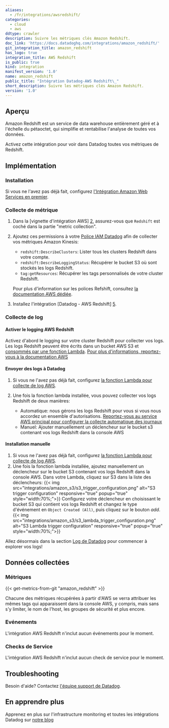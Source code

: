 ```yaml
---
aliases:
  - /fr/integrations/awsredshift/
categories:
  - cloud
  - aws
ddtype: crawler
description: Suivre les métriques clés Amazon Redshift.
doc_link: 'https://docs.datadoghq.com/integrations/amazon_redshift/'
git_integration_title: amazon_redshift
has_logo: true
integration_title: AWS Redshift
is_public: true
kind: integration
manifest_version: '1.0'
name: amazon_redshift
public_title: "Intégration Datadog-AWS Redshift\_"
short_description: Suivre les métriques clés Amazon Redshift.
version: '1.0'
---
```

## Aperçu

Amazon Redshift est un service de data warehouse entièrement géré et à l'échelle du pétaoctet, qui simplifie et rentabilise l'analyse de toutes vos données.

Activez cette intégration pour voir dans Datadog toutes vos métriques de Redshift.

## Implémentation
### Installation

Si vous ne l'avez pas déjà fait, configurez [l'Intégration Amazon Web Services en premier][1].

### Collecte de métrique

1. Dans la [vignette d'intégration AWS] [2], assurez-vous que `Redshift` est coché dans la partie "metric collection".

2. Ajoutez ces permissions à votre [Police IAM Datadog][3] afin de collecter vos métriques Amazon Kinesis:

    * `redshift:DescribeClusters`: Lister tous les clusters Redshift dans votre compte.
    * `redshift:DescribeLoggingStatus`: Récupérer le bucket S3 où sont stockés les logs Redshift.
    * `tag:getResources`: Récupérer les tags personnalisés de votre cluster Redshift.

    Pour plus d'information sur les polices Refshift, consultez [la documentation AWS dédiée][4].

3. Installez l'intégration [Datadog - AWS Redshift] [5].

### Collecte de log
#### Activer le logging AWS Redshift

Activez d'abord le logging sur votre cluster Redshift pour collecter vos logs. Les logs Redshift peuvent être écrits dans un bucket AWS S3 et [consommés par une fonction Lambda][6]. [Pour plus d'informations, reportez-vous à la documentation AWS][7]

#### Envoyer des logs à Datadog

1. Si vous ne l'avez pas déjà fait, configurez [la fonction Lambda pour collecte de log AWS][6].
2. Une fois la fonction lambda installée, vous pouvez collecter vos logs Redshift de deux manières:

    * Automatique: nous gérons les logs Redshift pour vous si vous nous accordez un ensemble d'autorisations. [Reportez-vous au service AWS principal pour configurer la collecte automatique des journaux][8]
    * Manuel: Ajouter manuellement un déclencheur sur le bucket s3 contenant vos logs Redshift dans la console AWS

#### Installation manuelle

1. Si vous ne l'avez pas déjà fait, configurez [la fonction Lambda pour collecte de log AWS][6].
2. Une fois la fonction lambda installée, ajoutez manuellement un déclencheur sur le bucket S3 contenant vos logs Redshift dans la console AWS. Dans votre Lambda, cliquez sur S3 dans la liste des déclencheurs:
{{< img src="integrations/amazon_s3/s3_trigger_configuration.png" alt="S3 trigger configuration" responsive="true" popup="true" style="width:70%;">}}
    Configurez votre déclencheur en choisissant le bucket S3 qui contient vos logs Redshift et changez le type d'événement en `Object Created (All)`, puis cliquez sur le bouton *add*.
{{< img src="integrations/amazon_s3/s3_lambda_trigger_configuration.png" alt="S3 Lambda trigger configuration" responsive="true" popup="true" style="width:70%;">}}

Allez désormais dans la section [Log de Datadog][9] pour commencer à explorer vos logs!

## Données collectées
### Métriques
{{< get-metrics-from-git "amazon_redshift" >}}

Chacune des métriques récupérées à partir d'AWS se verra attribuer les mêmes tags qui apparaissent dans la console AWS, y compris, mais sans s'y limiter, le nom de l'host, les groupes de sécurité et plus encore.

### Evénements
L'intégration AWS Redshift n'inclut aucun événements pour le moment.

### Checks de Service
L'intégration AWS Redshift n'inclut aucun check de service pour le moment.

## Troubleshooting
Besoin d'aide? Contactez  [l'équipe support de Datadog][10].

## En apprendre plus
Apprenez en plus sur l'infrastructure monitoring et toutes les intégrations Datadog sur [notre blog][11]

[1]: https://docs.datadoghq.com/integrations/amazon_web_services/
[2]: https://app.datadoghq.com/account/settings#integrations/amazon_web_services
[3]: https://docs.datadoghq.com/integrations/amazon_web_services/#installation
[4]: https://docs.aws.amazon.com/IAM/latest/UserGuide/list_redshift.html
[5]: https://app.datadoghq.com/account/settings#integrations/amazon_redshift
[6]: /integrations/amazon_web_services/#create-a-new-lambda-function
[7]: https://docs.aws.amazon.com/redshift/latest/mgmt/db-auditing-console.html
[8]: /integrations/amazon_web_services/#automatic-log-collection
[9]: https://app.datadoghq.com/logs
[10]: http://docs.datadoghq.com/help/
[11]: https://www.datadoghq.com/blog/
